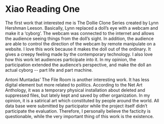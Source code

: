 Xiao Reading One
===============

The first work that interested me is The Dollie Clone Series created by Lynn Hershman Leeson. Basically, Lynn replaced a doll’s eye with a webcam and make it a ‘cyborg’. The webcam was connected to the internet and allows the audience seeing things from the doll’s sight. In addition, the audience are able to control the direction of the webcam by remote manipulate on a website. I love this work because it makes the doll out of the ordinary. It gives a creepy feeling made by the contemporary technology. I also love how this work let audiences participate into it. In my opinion, the participation extended the audience’s perspective, and make the doll an actual cyborg -- part life and part machine. 

Antoni Muntadas’ The File Room is another interesting work. It has less digital element but more related to politics. According to the Net Art Anthology, it was a temporary physical installation about deleted and suppressed files, but lately kept and saved by other organization. In my opinion, it is a satirical art which constituted by people around the world. All data base were submitted by participator while the project itself didn’t participate the evaluation. Therefore, I personally believe the facticity is questionable, while the very important thing of this work is the existence. 

